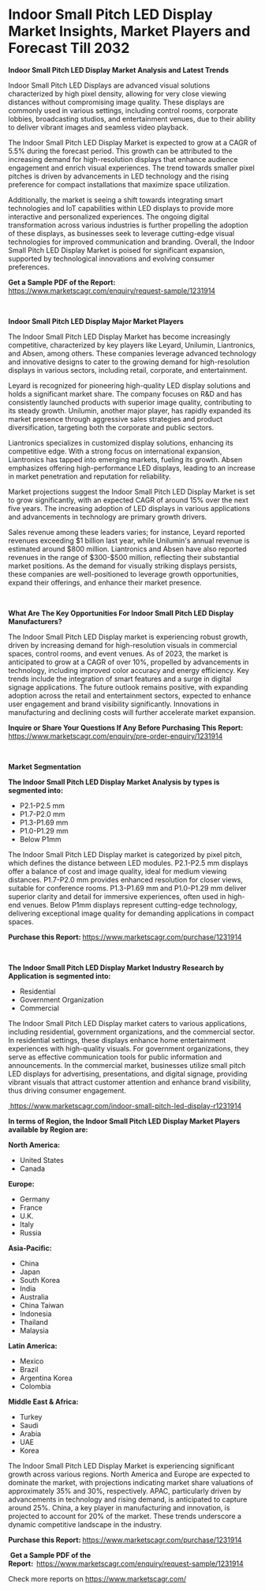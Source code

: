 <p><h1>Indoor Small Pitch LED Display Market Insights, Market Players and Forecast Till 2032</h1></p><p><strong>Indoor Small Pitch LED Display Market Analysis and Latest Trends</strong></p>
<p><p>Indoor Small Pitch LED Displays are advanced visual solutions characterized by high pixel density, allowing for very close viewing distances without compromising image quality. These displays are commonly used in various settings, including control rooms, corporate lobbies, broadcasting studios, and entertainment venues, due to their ability to deliver vibrant images and seamless video playback.</p><p>The Indoor Small Pitch LED Display Market is expected to grow at a CAGR of 5.5% during the forecast period. This growth can be attributed to the increasing demand for high-resolution displays that enhance audience engagement and enrich visual experiences. The trend towards smaller pixel pitches is driven by advancements in LED technology and the rising preference for compact installations that maximize space utilization.</p><p>Additionally, the market is seeing a shift towards integrating smart technologies and IoT capabilities within LED displays to provide more interactive and personalized experiences. The ongoing digital transformation across various industries is further propelling the adoption of these displays, as businesses seek to leverage cutting-edge visual technologies for improved communication and branding. Overall, the Indoor Small Pitch LED Display Market is poised for significant expansion, supported by technological innovations and evolving consumer preferences.</p></p>
<p><strong>Get a Sample PDF of the Report:&nbsp;</strong> <a href="https://www.marketscagr.com/enquiry/request-sample/1231914?utm_campaign=2804&utm_medium=2&utm_source=Github&utm_content=ia&utm_term=06042025&utm_id=indoor-small-pitch-led-display">https://www.marketscagr.com/enquiry/request-sample/1231914</a></p>
<p>&nbsp;</p>
<p><strong>Indoor Small Pitch LED Display Major Market Players</strong></p>
<p><p>The Indoor Small Pitch LED Display Market has become increasingly competitive, characterized by key players like Leyard, Unilumin, Liantronics, and Absen, among others. These companies leverage advanced technology and innovative designs to cater to the growing demand for high-resolution displays in various sectors, including retail, corporate, and entertainment.</p><p>Leyard is recognized for pioneering high-quality LED display solutions and holds a significant market share. The company focuses on R&D and has consistently launched products with superior image quality, contributing to its steady growth. Unilumin, another major player, has rapidly expanded its market presence through aggressive sales strategies and product diversification, targeting both the corporate and public sectors.</p><p>Liantronics specializes in customized display solutions, enhancing its competitive edge. With a strong focus on international expansion, Liantronics has tapped into emerging markets, fueling its growth. Absen emphasizes offering high-performance LED displays, leading to an increase in market penetration and reputation for reliability.</p><p>Market projections suggest the Indoor Small Pitch LED Display Market is set to grow significantly, with an expected CAGR of around 15% over the next five years. The increasing adoption of LED displays in various applications and advancements in technology are primary growth drivers.</p><p>Sales revenue among these leaders varies; for instance, Leyard reported revenues exceeding $1 billion last year, while Unilumin's annual revenue is estimated around $800 million. Liantronics and Absen have also reported revenues in the range of $300-$500 million, reflecting their substantial market positions. As the demand for visually striking displays persists, these companies are well-positioned to leverage growth opportunities, expand their offerings, and enhance their market presence.</p></p>
<p>&nbsp;</p>
<p><strong>What Are The Key Opportunities For Indoor Small Pitch LED Display Manufacturers?</strong></p>
<p><p>The Indoor Small Pitch LED Display market is experiencing robust growth, driven by increasing demand for high-resolution visuals in commercial spaces, control rooms, and event venues. As of 2023, the market is anticipated to grow at a CAGR of over 10%, propelled by advancements in technology, including improved color accuracy and energy efficiency. Key trends include the integration of smart features and a surge in digital signage applications. The future outlook remains positive, with expanding adoption across the retail and entertainment sectors, expected to enhance user engagement and brand visibility significantly. Innovations in manufacturing and declining costs will further accelerate market expansion.</p></p>
<p><strong>Inquire or Share Your Questions If Any Before Purchasing This Report:</strong> <a href="https://www.marketscagr.com/enquiry/pre-order-enquiry/1231914?utm_campaign=2804&utm_medium=2&utm_source=Github&utm_content=ia&utm_term=06042025&utm_id=indoor-small-pitch-led-display">https://www.marketscagr.com/enquiry/pre-order-enquiry/1231914</a></p>
<p>&nbsp;</p>
<p><strong>Market Segmentation</strong></p>
<p><strong>The Indoor Small Pitch LED Display Market Analysis by types is segmented into:</strong></p>
<p><ul><li>P2.1-P2.5 mm</li><li>P1.7-P2.0 mm</li><li>P1.3-P1.69 mm</li><li>P1.0-P1.29 mm</li><li>Below P1mm</li></ul></p>
<p><p>The Indoor Small Pitch LED Display market is categorized by pixel pitch, which defines the distance between LED modules. P2.1-P2.5 mm displays offer a balance of cost and image quality, ideal for medium viewing distances. P1.7-P2.0 mm provides enhanced resolution for closer views, suitable for conference rooms. P1.3-P1.69 mm and P1.0-P1.29 mm deliver superior clarity and detail for immersive experiences, often used in high-end venues. Below P1mm displays represent cutting-edge technology, delivering exceptional image quality for demanding applications in compact spaces.</p></p>
<p><strong>Purchase this Report:&nbsp;</strong><a href="https://www.marketscagr.com/purchase/1231914?utm_campaign=2804&utm_medium=2&utm_source=Github&utm_content=ia&utm_term=06042025&utm_id=indoor-small-pitch-led-display">https://www.marketscagr.com/purchase/1231914</a></p>
<p>&nbsp;</p>
<p><strong>The Indoor Small Pitch LED Display Market Industry Research by Application is segmented into:</strong></p>
<p><ul><li>Residential</li><li>Government Organization</li><li>Commercial</li></ul></p>
<p><p>The Indoor Small Pitch LED Display market caters to various applications, including residential, government organizations, and the commercial sector. In residential settings, these displays enhance home entertainment experiences with high-quality visuals. For government organizations, they serve as effective communication tools for public information and announcements. In the commercial market, businesses utilize small pitch LED displays for advertising, presentations, and digital signage, providing vibrant visuals that attract customer attention and enhance brand visibility, thus driving consumer engagement.</p></p>
<p><a href="https://www.marketscagr.com/indoor-small-pitch-led-display-r1231914?utm_campaign=2804&utm_medium=2&utm_source=Github&utm_content=ia&utm_term=06042025&utm_id=indoor-small-pitch-led-display">&nbsp;https://www.marketscagr.com/indoor-small-pitch-led-display-r1231914</a></p>
<p><strong>In terms of Region, the Indoor Small Pitch LED Display Market Players available by Region are:</strong></p>
<p>
    <p> <strong> North America: </strong>
        <ul>
            <li>United States</li>
            <li>Canada</li>
        </ul>
        </p> 
    <p> <strong> Europe: </strong>
        <ul>
            <li>Germany</li>
            <li>France</li>
            <li>U.K.</li>
            <li>Italy</li>
            <li>Russia</li>
        </ul>
        </p> 
    <p> <strong> Asia-Pacific: </strong>
        <ul>
            <li>China</li>
            <li>Japan</li>
            <li>South Korea</li>
            <li>India</li>
            <li>Australia</li>
            <li>China Taiwan</li>
            <li>Indonesia</li>
            <li>Thailand</li>
            <li>Malaysia</li>
        </ul>
        </p> 
    <p> <strong> Latin America: </strong>
        <ul>
            <li>Mexico</li>
            <li>Brazil</li>
            <li>Argentina Korea</li>
            <li>Colombia</li>
        </ul>
        </p> 
    <p> <strong> Middle East & Africa: </strong>
        <ul>
            <li>Turkey</li>
            <li>Saudi</li>
            <li>Arabia</li>
            <li>UAE</li>
            <li>Korea</li>
        </ul>
    </p>
    </p>
<p><p>The Indoor Small Pitch LED Display Market is experiencing significant growth across various regions. North America and Europe are expected to dominate the market, with projections indicating market share valuations of approximately 35% and 30%, respectively. APAC, particularly driven by advancements in technology and rising demand, is anticipated to capture around 25%. China, a key player in manufacturing and innovation, is projected to account for 20% of the market. These trends underscore a dynamic competitive landscape in the industry.</p></p>
<p><strong>Purchase this Report: </strong><a href="https://www.marketscagr.com/purchase/1231914?utm_campaign=2804&utm_medium=2&utm_source=Github&utm_content=ia&utm_term=06042025&utm_id=indoor-small-pitch-led-display">https://www.marketscagr.com/purchase/1231914</a></p>
<p>&nbsp;<strong>Get a Sample PDF of the Report:&nbsp;&nbsp;</strong><a href="https://www.marketscagr.com/enquiry/request-sample/1231914?utm_campaign=2804&utm_medium=2&utm_source=Github&utm_content=ia&utm_term=06042025&utm_id=indoor-small-pitch-led-display">https://www.marketscagr.com/enquiry/request-sample/1231914</a></p>
<p><strong></strong></p>
<p>Check more reports on <a href="https://www.marketscagr.com/?utm_campaign=2804&utm_medium=2&utm_source=Github&utm_content=ia&utm_term=06042025&utm_id=indoor-small-pitch-led-display">https://www.marketscagr.com/</a></p>